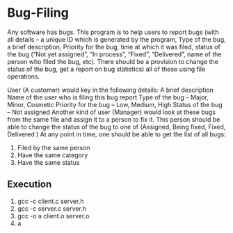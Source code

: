 # Bug-Filing
Any software has bugs. This program is to help users to report bugs (with all details – a unique ID which is
generated by the program, Type of the bug, a brief description, Priority for the bug,
time at which it was filed, status of the bug (“Not yet assigned”, “In process”, “Fixed”,
“Delivered”, name of the person who filed the bug, etc). There should be a provision
to change the status of the bug, get a report on bug statistics) all of these using file
operations.

User (A customer) would key in the following details:
A brief description
Name of the user who is filing this bug report
Type of the bug – Major, Minor, Cosmetic
Priority for the bug – Low, Medium, High
Status of the bug – Not assigned
Another kind of user (Manager) would look at these bugs from the same file and
assign it to a person to fix it. This person should be able to change the status of the
bug to one of (Assigned, Being fixed, Fixed, Delivered )
At any point in time, one should be able to get the list of all bugs:
1. Filed by the same person
2. Have the same category
3. Have the same status

## Execution
1) gcc -c client.c server.h
2) gcc -c server.c server.h
3) gcc -o a client.o server.o
4) a
